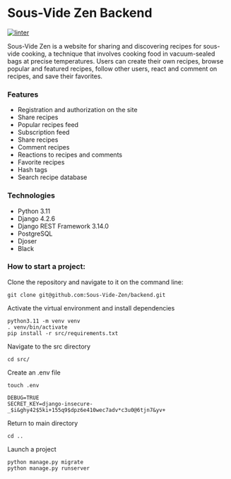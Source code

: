 # Sous-Vide Zen Backend

[![linter](https://github.com/Sous-Vide-Zen/backend/actions/workflows/linter.yml/badge.svg)](https://github.com/Sous-Vide-Zen/backend/actions/workflows/linter.yml)

Sous-Vide Zen is a website for sharing and discovering recipes for sous-vide cooking, a technique that involves cooking food in vacuum-sealed bags at precise temperatures. Users can create their own recipes, browse popular and featured recipes, follow other users, react and comment on recipes, and save their favorites.

### Features

- Registration and authorization on the site
- Share recipes
- Popular recipes feed
- Subscription feed
- Share recipes
- Comment recipes
- Reactions to recipes and comments
- Favorite recipes
- Hash tags
- Search recipe database

### Technologies

- Python 3.11
- Django 4.2.6
- Django REST Framework 3.14.0
- PostgreSQL
- Djoser
- Black

### How to start a project:

Clone the repository and navigate to it on the command line:

```shell
git clone git@github.com:Sous-Vide-Zen/backend.git
```

Activate the virtual environment and install dependencies
```shell
python3.11 -m venv venv
. venv/bin/activate
pip install -r src/requirements.txt
```

Navigate to the src directory

```shell
cd src/
```

Create an .env file
```shell
touch .env
```

```dotenv
DEBUG=TRUE
SECRET_KEY=django-insecure-_$i&ghy42$5ki+155q9$dpz6e410wec7adv*c3u0@6tjn7&yv+
```

Return to main directory

```shell
cd ..
```

Launch a project
```shell
python manage.py migrate
python manage.py runserver
```
